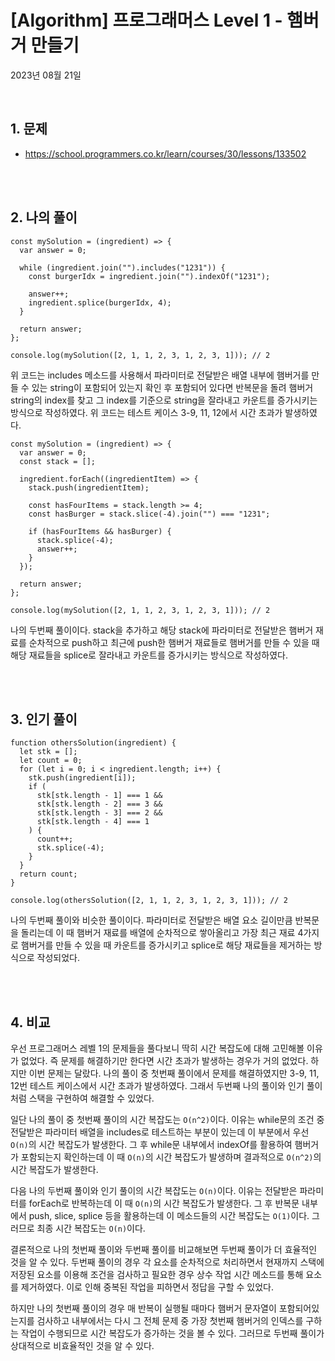 # **[Algorithm] 프로그래머스 Level 1 - 햄버거 만들기**

2023년 08월 21일

<br>

## **1. 문제**

- https://school.programmers.co.kr/learn/courses/30/lessons/133502

<br>
<br>

## **2. 나의 풀이**

```tsx
const mySolution = (ingredient) => {
  var answer = 0;

  while (ingredient.join("").includes("1231")) {
    const burgerIdx = ingredient.join("").indexOf("1231");

    answer++;
    ingredient.splice(burgerIdx, 4);
  }

  return answer;
};

console.log(mySolution([2, 1, 1, 2, 3, 1, 2, 3, 1])); // 2
```

위 코드는 includes 메소드를 사용해서 파라미터로 전달받은 배열 내부에 햄버거를 만들 수 있는 string이 포함되어 있는지 확인 후 포함되어 있다면 반복문을 돌려 햄버거 string의 index를 찾고 그 index를 기준으로 string을 잘라내고 카운트를 증가시키는 방식으로 작성하였다. 위 코드는 테스트 케이스 3-9, 11, 12에서 시간 초과가 발생하였다.

```tsx
const mySolution = (ingredient) => {
  var answer = 0;
  const stack = [];

  ingredient.forEach((ingredientItem) => {
    stack.push(ingredientItem);

    const hasFourItems = stack.length >= 4;
    const hasBurger = stack.slice(-4).join("") === "1231";

    if (hasFourItems && hasBurger) {
      stack.splice(-4);
      answer++;
    }
  });

  return answer;
};

console.log(mySolution([2, 1, 1, 2, 3, 1, 2, 3, 1])); // 2
```

나의 두번째 풀이이다. stack을 추가하고 해당 stack에 파라미터로 전달받은 햄버거 재료를 순차적으로 push하고 최근에 push한 햄버거 재료들로 햄버거를 만들 수 있을 때 해당 재료들을 splice로 잘라내고 카운트를 증가시키는 방식으로 작성하였다.

<br>
<br>

## **3. 인기 풀이**

```tsx
function othersSolution(ingredient) {
  let stk = [];
  let count = 0;
  for (let i = 0; i < ingredient.length; i++) {
    stk.push(ingredient[i]);
    if (
      stk[stk.length - 1] === 1 &&
      stk[stk.length - 2] === 3 &&
      stk[stk.length - 3] === 2 &&
      stk[stk.length - 4] === 1
    ) {
      count++;
      stk.splice(-4);
    }
  }
  return count;
}

console.log(othersSolution([2, 1, 1, 2, 3, 1, 2, 3, 1])); // 2
```

나의 두번째 풀이와 비슷한 풀이이다. 파라미터로 전달받은 배열 요소 길이만큼 반복문을 돌리는데 이 때 햄버거 재료를 배열에 순차적으로 쌓아올리고 가장 최근 재료 4가지로 햄버거를 만들 수 있을 때 카운트를 증가시키고 splice로 해당 재료들을 제거하는 방식으로 작성되었다.

<br>
<br>

## **4. 비교**

우선 프로그래머스 레벨 1의 문제들을 풀다보니 딱히 시간 복잡도에 대해 고민해볼 이유가 없었다. 즉 문제를 해결하기만 한다면 시간 초과가 발생하는 경우가 거의 없었다. 하지만 이번 문제는 달랐다. 나의 풀이 중 첫번째 풀이에서 문제를 해결하였지만 3-9, 11, 12번 테스트 케이스에서 시간 초과가 발생하였다. 그래서 두번째 나의 풀이와 인기 풀이처럼 스택을 구현하여 해결할 수 있었다.

일단 나의 풀이 중 첫번째 풀이의 시간 복잡도는 `O(n^2)`이다. 이유는 while문의 조건 중 전달받은 파라미터 배열을 includes로 테스트하는 부분이 있는데 이 부분에서 우선 `O(n)`의 시간 복잡도가 발생한다. 그 후 while문 내부에서 indexOf를 활용하여 햄버거가 포함되는지 확인하는데 이 때 `O(n)`의 시간 복잡도가 발생하며 결과적으로 `O(n^2)`의 시간 복잡도가 발생한다.

다음 나의 두번째 풀이와 인기 풀이의 시간 복잡도는 `O(n)`이다. 이유는 전달받은 파라미터를 forEach로 반복하는데 이 때 `O(n)`의 시간 복잡도가 발생한다. 그 후 반복문 내부에서 push, slice, splice 등을 활용하는데 이 메소드들의 시간 복잡도는 `O(1)`이다. 그러므로 최종 시간 복잡도는 `O(n)`이다.

결론적으로 나의 첫번째 풀이와 두번째 풀이를 비교해보면 두번째 풀이가 더 효율적인 것을 알 수 있다. 두번째 풀이의 경우 각 요소를 순차적으로 처리하면서 현재까지 스택에 저장된 요소를 이용해 조건을 검사하고 필요한 경우 상수 작업 시간 메소드를 통해 요소를 제거하였다. 이로 인해 중복된 작업을 피하면서 정답을 구할 수 있었다.

하지만 나의 첫번째 풀이의 경우 매 반복이 실행될 때마다 햄버거 문자열이 포함되어있는지를 검사하고 내부에서는 다시 그 전체 문제 중 가장 첫번째 햄버거의 인덱스를 구하는 작업이 수행되므로 시간 복잡도가 증가하는 것을 볼 수 있다. 그러므로 두번째 풀이가 상대적으로 비효율적인 것을 알 수 있다.

<br>
